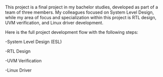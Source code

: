 This project is a final project in my bachelor studies, developed as part of a team of three members. My colleagues focused on System Level Design, while my area of focus and specialization within this project is RTL design, UVM verification, and Linux driver development.

Here is the full project development flow with the following steps:

  -System Level Design (ESL)

  -RTL Design

  -UVM Verification

  -Linux Driver

